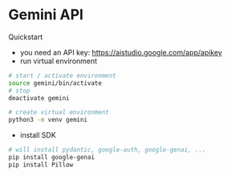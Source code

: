 # Gemini API 

Quickstart
* you need an API key: https://aistudio.google.com/app/apikey
* run virtual environment
```bash
# start / activate environment
source gemini/bin/activate
# stop
deactivate gemini

# create virtual environment
python3 -m venv gemini 
```
* install SDK 
```bash
# will install pydantic, google-auth, google-genai, ...
pip install google-genai
pip install Pillow
```
